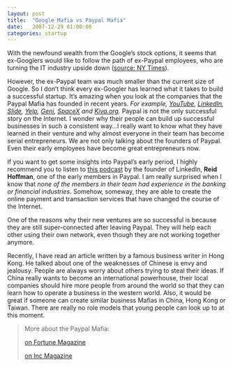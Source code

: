 ```yaml
---
layout: post
title:  "Google Mafia vs Paypal Mafia"
date:   2007-12-29 01:00:00
categories: startup
---
```


With the newfound wealth from the Google’s stock options, it seems that ex-Googlers would like to follow the path of ex-Paypal employees, who are turning the IT industry upside down ([source: NY Times](http://www.nytimes.com/2007/12/28/business/28vc.html?ref=business)).

However, the ex-Paypal team was much smaller than the current size of Google. So I don’t think every ex-Googler has learned what it takes to build a successful startup. It’s amazing when you look at the companies that the Paypal Mafia has founded in recent years. _For example, [YouTube](http://youtube.com), [LinkedIn](http://linkedin.com), [Slide](http://slide.com), [Yelp](http://yelp.com), [Geni](http://geni.com), [SpaceX](http://SpaceX.com) and [Kiva.org](http://Kiva.org)._ Paypal is not the only successful story on the Internet. I wonder why their people can build up successful businesses in such a consistent way…I really want to know what they have learned in their venture and why almost everyone in their team has become serial entrepreneurs. We are not only talking about the founders of Paypal. Even their early employees have become great entrepreneurs now.

If you want to get some insights into Paypal’s early period, I highly recommend you to listen to [this podcast](http://edcorner.stanford.edu/authorMaterialInfo.html?author=229) by the founder of LinkedIn, **Reid Hoffman**, one of the early members in Paypal. I am really surprised when I know that _none of the members in their team had experience in the banking or financial industries_. Somehow, someway, they are able to create the online payment and transaction services that have changed the course of the Internet.

One of the reasons why their new ventures are so successful is because they are still super-connected after leaving Paypal. They will help each other using their own network, even though they are not working together anymore.

Recently, I have read an article written by a famous business writer in Hong Kong. He talked about one of the weaknesses of Chinese is envy and jealousy. People are always worry about others trying to steal their ideas. If China really wants to become an international powerhouse, their local companies should hire more people from around the world so that they can learn how to operate a business in the western world. Also, it would be great if someone can create similar business Mafias in China, Hong Kong or Taiwan. There are really no role models that young people can look up to at this moment.

> More about the Paypal Mafia:
>
> [on Fortune Magazine](http://money.cnn.com/2007/11/13/magazines/fortune/paypal_mafia.fortune/index.htm)
>
> [on Inc Magazine](http://www.inc.com/magazine/20071201/entrepreneur-of-the-year-elon-musk.html)
